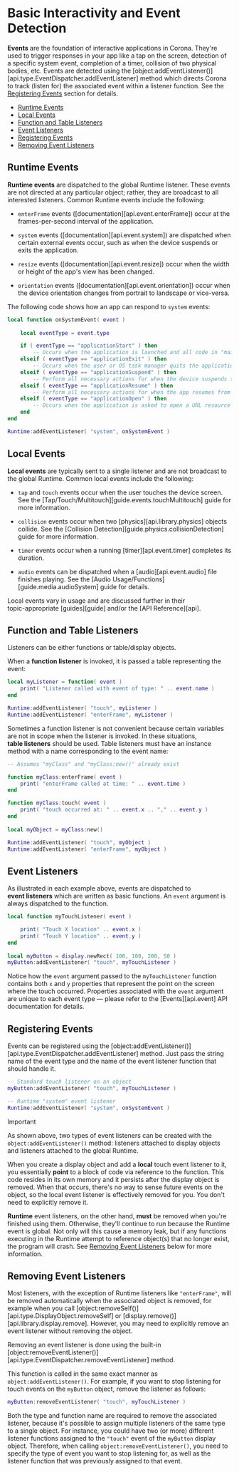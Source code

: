 # Basic Interactivity and Event Detection

__Events__ are the foundation of interactive applications in Corona. They're used to trigger responses in your app like a tap on the screen, detection of a specific system event, completion of a timer, collision of two physical bodies, etc. Events are detected using the [object:addEventListener()][api.type.EventDispatcher.addEventListener] method which directs Corona to track (listen&nbsp;for) the associated event within a listener function. See the [Registering&nbsp;Events](#registerevents) section for details.

<div class="guides-toc">

* [Runtime Events](#runtime)
* [Local Events](#local)
* [Function and Table Listeners](#functionvstable)
* [Event Listeners](#listeners)
* [Registering Events](#registerevents)
* [Removing Event Listeners](#remove)

</div>


<a id="runtime"></a>

## Runtime Events

__Runtime events__ are dispatched to the global Runtime listener. These events are not directed at any particular object; rather, they are broadcast to all interested listeners. Common Runtime events include the following:

* `enterFrame` events \([documentation][api.event.enterFrame]\) occur at the <nobr>frames-per-second</nobr> interval of the application.

* `system` events \([documentation][api.event.system]\) are dispatched when certain external events occur, such as when the device suspends or exits the application.

* `resize` events \([documentation][api.event.resize]\)	occur when the width or height of the app's view has been changed.

* `orientation` events \([documentation][api.event.orientation]\) occur when the device orientation changes from portrait to landscape or <nobr>vice-versa</nobr>.

The following code shows how an app can respond to `system` events:

``````lua
local function onSystemEvent( event )
	
	local eventType = event.type

	if ( eventType == "applicationStart" ) then
		-- Occurs when the application is launched and all code in "main.lua" is executed
	elseif ( eventType == "applicationExit" ) then
		-- Occurs when the user or OS task manager quits the application
	elseif ( eventType == "applicationSuspend" ) then
		-- Perform all necessary actions for when the device suspends the application, i.e. during a phone call
	elseif ( eventType == "applicationResume" ) then
		-- Perform all necessary actions for when the app resumes from a suspended state
	elseif ( eventType == "applicationOpen" ) then
		-- Occurs when the application is asked to open a URL resource (Android and iOS only)
	end
end

Runtime:addEventListener( "system", onSystemEvent )
``````




<a id="local"></a>

## Local Events

__Local events__ are typically sent to a single listener and are not broadcast to the global Runtime. Common local events include the following:

* `tap` and `touch` events occur when the user touches the device screen. See the [Tap/Touch/Multitouch][guide.events.touchMultitouch] guide for more information.

* `collision` events occur when two [physics][api.library.physics] objects collide. See the [Collision Detection][guide.physics.collisionDetection] guide for more information.

* `timer` events occur when a running [timer][api.event.timer] completes its duration.

* `audio` events can be dispatched when a [audio][api.event.audio] file finishes playing. See the [Audio Usage/Functions][guide.media.audioSystem] guide for details.

Local events vary in usage and are discussed further in their <nobr>topic-appropriate</nobr> [guides][guide] and/or the [API Reference][api].




<a id="functionvstable"></a>

## Function and Table Listeners

Listeners can be either functions or table/display objects.

When a __function&nbsp;listener__ is invoked, it is passed a table representing the event:

``````lua
local myListener = function( event )
	print( "Listener called with event of type: " .. event.name )
end

Runtime:addEventListener( "touch", myListener )
Runtime:addEventListener( "enterFrame", myListener )
``````

Sometimes a function listener is not convenient because certain variables are not in scope when the listener is invoked. In these situations, __table&nbsp;listeners__ should be used. Table listeners must have an instance method with a name corresponding to the event name:

``````lua
-- Assumes "myClass" and "myClass:new()" already exist

function myClass:enterFrame( event )
	print( "enterFrame called at time: " .. event.time )
end

function myClass:touch( event )
	print( "touch occurred at: " .. event.x .. "," .. event.y )
end
 
local myObject = myClass:new() 

Runtime:addEventListener( "touch", myObject )
Runtime:addEventListener( "enterFrame", myObject )
``````




<a id="listeners"></a>

## Event Listeners

As illustrated in each example above, events are dispatched to __event&nbsp;listeners__ which are written as basic functions. An `event` argument is always dispatched to the function.

``````lua
local function myTouchListener( event )

	print( "Touch X location" .. event.x )
	print( "Touch Y location" .. event.y )
end
 
local myButton = display.newRect( 100, 100, 200, 50 )
myButton:addEventListener( "touch", myTouchListener )
``````

Notice how the `event` argument passed to the `myTouchListener` function contains both `x` and `y` properties that represent the point on the screen where the touch occurred. Properties associated with the `event` argument are unique to each event type — please refer to the [Events][api.event] API documentation for details.




<a id="registerevents"></a>

## Registering Events

Events can be registered using the [object:addEventListener()][api.type.EventDispatcher.addEventListener] method. Just pass the string name of the event type and the name of the event listener function that should handle it.

``````lua
-- Standard touch listener on an object
myButton:addEventListener( "touch", myTouchListener )

-- Runtime "system" event listener
Runtime:addEventListener( "system", onSystemEvent )
``````

<div class="guide-notebox-imp">
<div class="notebox-title-imp">Important</div>

As shown above, two types of event listeners can be created with the `object:addEventListener()` method: listeners attached to display objects and listeners attached to the global Runtime.

When you create a display object and add a __local__ touch event listener to it, you essentially __point__ to a block of code via reference to the function. This code resides in its own memory and it persists after the display object is removed. When that occurs, there's no way to sense future events on the object, so the local event listener is effectively removed for you. You don't need to explicitly remove it.

__Runtime__ event listeners, on the other hand, __must__ be removed when you're finished using them. Otherwise, they'll continue to run because the Runtime event is global. Not only will this cause a memory leak, but if any functions executing in the Runtime attempt to reference object(s) that no longer exist, the program will crash. See [Removing Event Listeners](#remove) below for more information.

</div>




<a id="remove"></a>

## Removing Event Listeners

Most listeners, with the exception of Runtime listeners like `"enterFrame"`, will be removed automatically when the associated object is removed, for example when you call [object:removeSelf()][api.type.DisplayObject.removeSelf] or [display.remove()][api.library.display.remove]. However, you may need to explicitly remove an event listener without removing the object.

Removing an event listener is done using the <nobr>built-in</nobr> [object:removeEventListener()][api.type.EventDispatcher.removeEventListener] method.

This function is called in the same exact manner as `object:addEventListener()`. For example, if you want to stop listening for touch events on the `myButton` object, remove the listener as follows:

``````lua
myButton:removeEventListener( "touch", myTouchListener )
``````

Both the type and function name are required to remove the associated listener, because it's possible to assign multiple listeners of the same type to a single object. For instance, you could have two (or&nbsp;more) different listener functions assigned to the `"touch"` event of the `myButton` display object. Therefore, when calling `object:removeEventListener()`, you need to specify the type of event you want to stop listening for, as well as the listener function that was previously assigned to that event.
